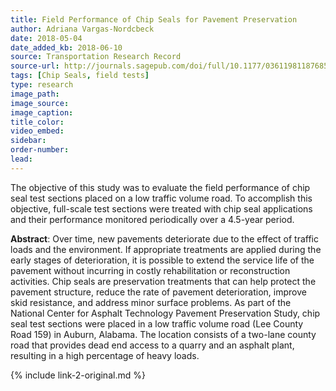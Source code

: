 ```yaml
---
title: Field Performance of Chip Seals for Pavement Preservation
author: Adriana Vargas-Nordcbeck
date: 2018-05-04
date_added_kb: 2018-06-10
source: Transportation Research Record
source-url: http://journals.sagepub.com/doi/full/10.1177/0361198118768531
tags: [Chip Seals, field tests]
type: research
image_path:
image_source:
image_caption:
title_color:
video_embed:
sidebar:
order-number:
lead:
---
```

The objective of this study was to evaluate the field performance of chip seal test sections placed on a low traffic volume road. To accomplish this objective, full-scale test sections were treated with chip seal applications and their performance monitored periodically over a 4.5-year period.
<!--more-->

**Abstract**: Over time, new pavements deteriorate due to the effect of traffic loads and the environment. If appropriate treatments are applied during the early stages of deterioration, it is possible to extend the service life of the pavement without incurring in costly rehabilitation or reconstruction activities. Chip seals are preservation treatments that can help protect the pavement structure, reduce the rate of pavement deterioration, improve skid resistance, and address minor surface problems. As part of the National Center for Asphalt Technology Pavement Preservation Study, chip seal test sections were placed in a low traffic volume road (Lee County Road 159) in Auburn, Alabama. The location consists of a two-lane county road that provides dead end access to a quarry and an asphalt plant, resulting in a high percentage of heavy loads.

{% include link-2-original.md %}
